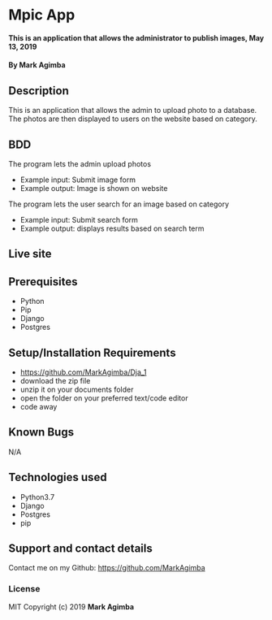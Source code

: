 # Mpic App
#### This is an application that allows the administrator to publish images, May 13, 2019
#### By **Mark Agimba**
## Description
This is an application that allows the admin to upload photo to a database. The photos are then displayed to users on the website based on category.
## BDD
The program lets the admin upload photos
* Example input: Submit image form
* Example output: Image is shown on website

The program lets the user search for an image based on category
* Example input: Submit search form
* Example output: displays results based on search term

## Live site

## Prerequisites
* Python
* Pip
* Django
* Postgres

## Setup/Installation Requirements
* https://github.com/MarkAgimba/Dja_1
* download the zip file
* unzip it on your documents folder
* open the folder on your preferred text/code editor
* code away

## Known Bugs
N/A

## Technologies used
* Python3.7
* Django
* Postgres
* pip
## Support and contact details
Contact me on my Github: https://github.com/MarkAgimba

### License
MIT
Copyright (c) 2019 **Mark Agimba**